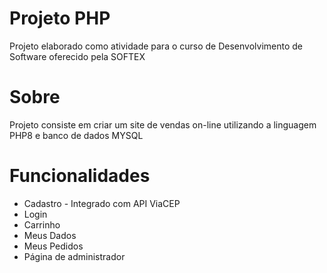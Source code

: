 <h1>Projeto PHP</h1>
<p>Projeto elaborado como atividade para o curso de Desenvolvimento de Software oferecido pela SOFTEX</p>
<h1>Sobre</h1>
<p>Projeto consiste em criar um site de vendas on-line utilizando a linguagem PHP8 e banco de dados MYSQL</p>
<h1>Funcionalidades</h1>
<ul>
  <li>Cadastro - Integrado com API ViaCEP
  <li>Login
  <li>Carrinho
  <li>Meus Dados
  <li>Meus Pedidos
  <li>Página de administrador
<ul>
